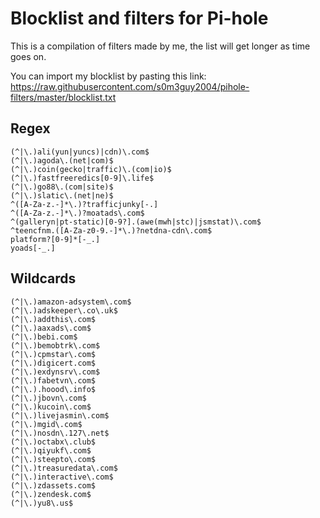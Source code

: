 # Blocklist and filters for Pi-hole

This is a compilation of filters made by me, the list will get longer as time goes on.

You can import my blocklist by pasting this link: https://raw.githubusercontent.com/s0m3guy2004/pihole-filters/master/blocklist.txt
## Regex
```
(^|\.)ali(yun|yuncs)|cdn)\.com$
(^|\.)agoda\.(net|com)$
(^|\.)coin(gecko|traffic)\.(com|io)$
(^|\.)fastfreeredics[0-9]\.life$
(^|\.)go88\.(com|site)$
(^|\.)slatic\.(net|ne)$
^([A-Za-z.-]*\.)?trafficjunky[-.]
^([A-Za-z.-]*\.)?moatads\.com$
^(galleryn|pt-static)[0-9?].(awe(mwh|stc)|jsmstat)\.com$
^teencfnm.([A-Za-z0-9.-]*\.)?netdna-cdn\.com$
platform?[0-9]*[-_.]
yoads[-_.]
```
## Wildcards
```
(^|\.)amazon-adsystem\.com$
(^|\.)adskeeper\.co\.uk$
(^|\.)addthis\.com$
(^|\.)aaxads\.com$
(^|\.)bebi.com$
(^|\.)bemobtrk\.com$
(^|\.)cpmstar\.com$
(^|\.)digicert.com$
(^|\.)exdynsrv\.com$
(^|\.)fabetvn\.com$
(^|\.).hoood\.info$
(^|\.)jbovn\.com$
(^|\.)kucoin\.com$
(^|\.)livejasmin\.com$
(^|\.)mgid\.com$
(^|\.)nosdn\.127\.net$
(^|\.)octabx\.club$
(^|\.)qiyukf\.com$
(^|\.)steepto\.com$
(^|\.)treasuredata\.com$
(^|\.)interactive\.com$
(^|\.)zdassets.com$
(^|\.)zendesk.com$
(^|\.)yu8\.us$
```
